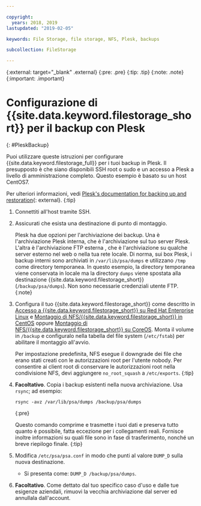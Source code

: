 ```yaml
---

copyright:
  years: 2018, 2019
lastupdated: "2019-02-05"

keywords: File Storage, file storage, NFS, Plesk, backups

subcollection: FileStorage

---
```

{:external: target="_blank" .external}
{:pre: .pre}
{:tip: .tip}
{:note: .note}
{:important: .important}

# Configurazione di {{site.data.keyword.filestorage_short}} per il backup con Plesk
{: #PleskBackup}

Puoi utilizzare queste istruzioni per configurare {{site.data.keyword.filestorage_full}} per i tuoi backup in Plesk. Il presupposto è che siano disponibili SSH root o sudo e un accesso a Plesk a livello di amministrazione completo. Questo esempio è basato su un host CentOS7.

Per ulteriori informazioni, vedi [Plesk's documentation for backing up and restoration](https://docs.plesk.com/en-US/12.5/administrator-guide/backing-up-and-restoration.59256/){: external}.
{:tip}

1. Connettiti all'host tramite SSH.
2. Assicurati che esista una destinazione di punto di montaggio. <br />

   Plesk ha due opzioni per l'archiviazione dei backup. Una è l'archiviazione Plesk interna, che è l'archiviazione sul tuo server Plesk. L'altra è l'archiviazione FTP esterna , che è l'archiviazione su qualche server esterno nel web o nella tua rete locale. Di norma, sui box Plesk, i backup interni sono archiviati in `/var/lib/psa/dumps` e utilizzano `/tmp` come directory temporanea. In questo esempio, la directory temporanea viene conservata in locale ma la directory `dumps` viene spostata alla destinazione {{site.data.keyword.filestorage_short}} (`/backup/psa/dumps`). Non sono necessarie credenziali utente FTP.
   {:note}
3. Configura il tuo {{site.data.keyword.filestorage_short}} come descritto in [Accesso a {{site.data.keyword.filestorage_short}} su Red Hat Enterprise Linux](/docs/infrastructure/FileStorage?topic=FileStorage-mountingLinux) e [Montaggio di NFS/{{site.data.keyword.filestorage_short}} in CentOS](/docs/infrastructure/FileStorage?topic=FileStorage-mountingCentOS) oppure [Montaggio di NFS/{{site.data.keyword.filestorage_short}} su CoreOS](/docs/infrastructure/FileStorage?topic=FileStorage-mountingCoreOS). Monta il volume in `/backup` e configuralo nella tabella del file system (`/etc/fstab`) per abilitare il montaggio all'avvio. <br />

   Per impostazione predefinita, NFS esegue il downgrade dei file che erano stati creati con le autorizzazioni root per l'utente nobody. Per consentire ai client root di conservare le autorizzazioni root nella condivisione NFS, devi aggiungere `no_root_squash` a `/etc/exports`.
   {:tip}
4. **Facoltativo**. Copia i backup esistenti nella nuova archiviazione. Usa `rsync`; ad esempio:
   ```
   rsync -avz /var/lib/psa/dumps /backup/psa/dumps
   ```
   {:pre}

   Questo comando comprime e trasmette i tuoi dati e preserva tutto quanto è possibile, fatta eccezione per i collegamenti reali. Fornisce inoltre informazioni su quali file sono in fase di trasferimento, nonché un breve riepilogo finale.
   {:tip}
5. Modifica `/etc/psa/psa.conf` in modo che punti al valore `DUMP_D` sulla nuova destinazione.
    - Si presenta come: `DUMP_D /backup/psa/dumps`.
6. **Facoltativo**. Come dettato dal tuo specifico caso d'uso e dalle tue esigenze aziendali, rimuovi la vecchia archiviazione dal server ed annullala dall'account.
